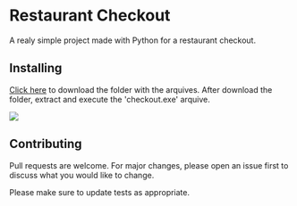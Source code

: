 # Restaurant Checkout

A realy simple project made with Python for a restaurant checkout.

## Installing

 [Click here](https://drive.google.com/file/d/1D4qw0XDcVhae3GsjvF63ewcmuQjO4T3g/view?usp=sharing) to download the folder with the arquives.
 After download the folder, extract and execute the 'checkout.exe' arquive.

![](https://user-images.githubusercontent.com/56608210/91247431-a7507f00-e728-11ea-814e-4e46d8bd8391.png)

## Contributing

Pull requests are welcome. For major changes, please open an issue first to discuss what you would like to change.

Please make sure to update tests as appropriate.
